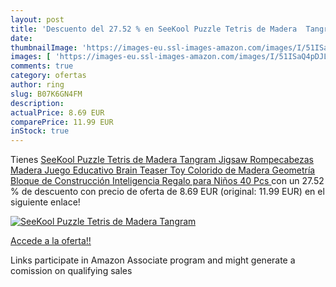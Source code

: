 ```yaml
---
layout: post
title: 'Descuento del 27.52 % en SeeKool Puzzle Tetris de Madera  Tangram'
date: 
thumbnailImage: 'https://images-eu.ssl-images-amazon.com/images/I/51ISaQ4pDJL._SL200_.jpg'
images: [ 'https://images-eu.ssl-images-amazon.com/images/I/51ISaQ4pDJL._SL200_.jpg' ]
comments: true
category: ofertas
author: ring
slug: B07K6GN4FM
description:
actualPrice: 8.69 EUR
comparePrice: 11.99 EUR
inStock: true
---
```


Tienes [SeeKool Puzzle Tetris de Madera  Tangram Jigsaw Rompecabezas Madera Juego Educativo Brain Teaser Toy  Colorido de Madera Geometría Bloque de Construcción Inteligencia Regalo para Niños  40 Pcs ](https://www.amazon.es/dp/B07K6GN4FM/?tag=tolees-21) con un 27.52 % de descuento con precio de oferta de 8.69 EUR (original: 11.99 EUR) en el siguiente enlace!

[![SeeKool Puzzle Tetris de Madera  Tangram](https://images-eu.ssl-images-amazon.com/images/I/51ISaQ4pDJL._SL200_.jpg)](https://www.amazon.es/dp/B07K6GN4FM/?tag=tolees-21)

[Accede a la oferta!!](https://www.amazon.es/dp/B07K6GN4FM/?tag=tolees-21)

Links participate in Amazon Associate program and might generate a comission on qualifying sales


